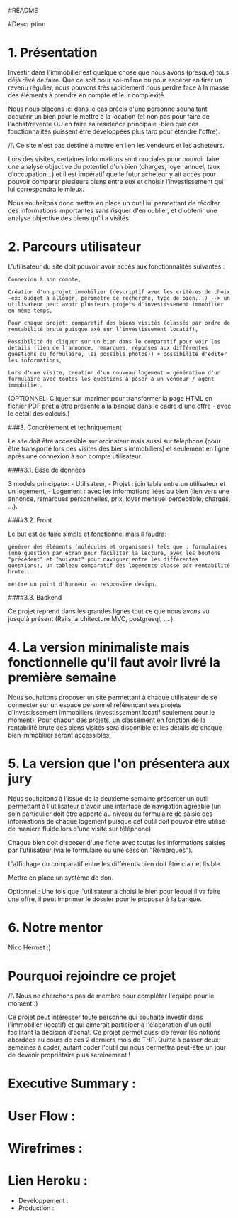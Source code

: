 #README 

#Description
# 1. Présentation

Investir dans l'immobilier est quelque chose que nous avons (presque) tous déjà rêvé de faire. Que ce soit pour soi-même ou pour espérer en tirer un revenu régulier, nous pouvons très rapidement nous perdre face à la masse des éléments à prendre en compte et leur complexité.

Nous nous plaçons ici dans le cas précis d'une personne souhaitant acquérir un bien pour le mettre à la location (et non pas pour faire de l'achat/revente OU en faire sa résidence principale -bien que ces fonctionnalités puissent être développées plus tard pour étendre l'offre).

/!\ Ce site n'est pas destiné à mettre en lien les vendeurs et les acheteurs.

Lors des visites, certaines informations sont cruciales pour pouvoir faire une analyse objective du potentiel d'un bien (charges, loyer annuel, taux d'occupation...) et il est impératif que le futur acheteur y ait accès pour pouvoir comparer plusieurs biens entre eux et choisir l’investissement qui lui correspondra le mieux.

Nous souhaitons donc mettre en place un outil lui permettant de récolter ces informations importantes sans risquer d'en oublier, et d'obtenir une analyse objective des biens qu'il a visités.


# 2. Parcours utilisateur

L'utilisateur du site doit pouvoir avoir accès aux fonctionnalités suivantes :

    Connexion à son compte,

    Création d'un projet immobilier (descriptif avec les critères de choix -ex: budget à allouer, périmètre de recherche, type de bien...) --> un utilisateur peut avoir plusieurs projets d'investissement immobilier en même temps,

    Pour chaque projet: comparatif des biens visités (classés par ordre de rentabilité brute puisque axé sur l'investissement locatif),

    Possibilité de cliquer sur un bien dans le comparatif pour voir les détails (lien de l'annonce, remarques, réponses aux différentes questions du formulaire, (si possible photos)) + possibilité d'éditer les informations,

    Lors d'une visite, création d'un nouveau logement = génération d'un formulaire avec toutes les questions à poser à un vendeur / agent immobilier.

(OPTIONNEL: Cliquer sur imprimer pour transformer la page HTML en fichier PDF prêt à être présenté à la banque dans le cadre d'une offre - avec le détail des calculs.)



###3. Concrètement et techniquement

Le site doit être accessible sur ordinateur mais aussi sur téléphone (pour être transporté lors des visites des biens immobiliers) et seulement en ligne après une connexion à son compte utilisateur.

####3.1. Base de données

3 models principaux: - Utilisateur, - Projet : join table entre un utilisateur et un logement, - Logement : avec les informations liées au bien (lien vers une annonce, remarques personnelles, prix, loyer mensuel perceptible, charges, ...).


####3.2. Front

Le but est de faire simple et fonctionnel mais il faudra:

    générer des éléments (molécules et organismes) tels que : formulaires (une question par écran pour faciliter la lecture, avec les boutons "précédent" et "suivant" pour naviguer entre les différentes questions), un tableau comparatif des logements classé par rentabilité brute...

    mettre un point d'honneur au responsive design.

####3.3. Backend

Ce projet reprend dans les grandes lignes tout ce que nous avons vu jusqu'à présent (Rails, architecture MVC, postgresql, ... ).



# 4. La version minimaliste mais fonctionnelle qu'il faut avoir livré la première semaine

Nous souhaitons proposer un site permettant à chaque utilisateur de se connecter sur un espace personnel référençant ses projets d'investissement immobiliers (investissement locatif seulement pour le moment). Pour chacun des projets, un classement en fonction de la rentabilité brute des biens visités sera disponible et les détails de chaque bien immobilier seront accessibles.


# 5. La version que l'on présentera aux jury

Nous souhaitons à l'issue de la deuxième semaine présenter un outil permettant à l'utilisateur d'avoir une interface de navigation agréable (un soin particulier doit être apporté au niveau du formulaire de saisie des informations de chaque logement puisque cet outil doit pouvoir être utilisé de manière fluide lors d'une visite sur téléphone).

Chaque bien doit disposer d'une fiche avec toutes les informations saisies par l'utilisateur (via le formulaire ou une session "Remarques").

L'affichage du comparatif entre les différents bien doit être clair et lisible.

Mettre en place un système de don.

Optionnel : Une fois que l'utilisateur a choisi le bien pour lequel il va faire une offre, il peut imprimer le dossier pour le proposer à la banque.


# 6. Notre mentor

Nico Hermet :)


# Pourquoi rejoindre ce projet

/!\ Nous ne cherchons pas de membre pour compléter l'équipe pour le moment :)

Ce projet peut intéresser toute personne qui souhaite investir dans l'immobilier (locatif) et qui aimerait participer à l'élaboration d'un outil facilitant la décision d'achat. Ce projet permet aussi de revoir les notions abordées au cours de ces 2 derniers mois de THP. Quitte à passer deux semaines à coder, autant coder l'outil qui nous permettra peut-être un jour de devenir propriétaire plus sereinement !

# Executive Summary :

# User Flow :

# Wirefrimes :

# Lien Heroku :

* Developpement :
* Production :

